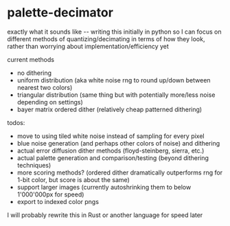 # palette-decimator

exactly what it sounds like -- writing this initially in python so I can focus on different methods of quantizing/decimating in terms of how they look, rather than worrying about implementation/efficiency yet

current methods
- no dithering
- uniform distribution (aka white noise rng to round up/down between nearest two colors)
- triangular distribution (same thing but with potentially more/less noise depending on settings)
- bayer matrix ordered dither (relatively cheap patterned dithering)

todos:
- move to using tiled white noise instead of sampling for every pixel
- blue noise generation (and perhaps other colors of noise) and dithering
- actual error diffusion dither methods (floyd-steinberg, sierra, etc.)
- actual palette generation and comparison/testing (beyond dithering techniques)
- more scoring methods? (ordered dither dramatically outperforms rng for 1-bit color, but score is about the same)
- support larger images (currently autoshrinking them to below 1'000'000px for speed)
- export to indexed color pngs

I will probably rewrite this in Rust or another language for speed later

